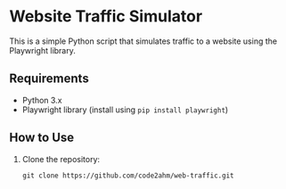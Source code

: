 # Website Traffic Simulator

This is a simple Python script that simulates traffic to a website using the Playwright library.

## Requirements

- Python 3.x
- Playwright library (install using `pip install playwright`)

## How to Use

1. Clone the repository:
   ```
   git clone https://github.com/code2ahm/web-traffic.git
